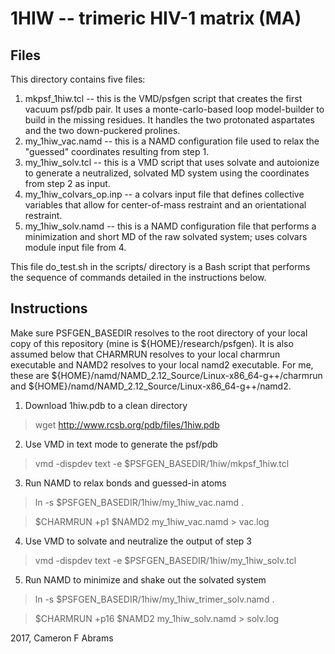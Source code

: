 # 1HIW -- trimeric HIV-1 matrix (MA)

## Files

This directory contains five files:
1. mkpsf_1hiw.tcl -- this is the VMD/psfgen script that creates the first vacuum psf/pdb pair.  It uses a monte-carlo-based loop model-builder to build in the missing residues. It handles the two protonated aspartates and the two down-puckered prolines.
2. my_1hiw_vac.namd -- this is a NAMD configuration file used to relax the "guessed" coordinates resulting from step 1.
3. my_1hiw_solv.tcl -- this is a VMD script that uses solvate and autoionize to generate a neutralized, solvated MD system using the coordinates from step 2 as input.
4. my_1hiw_colvars_op.inp -- a colvars input file that defines collective variables that allow for center-of-mass restraint and an orientational restraint.
5. my_1hiw_solv.namd -- this is a NAMD configuration file that performs a minimization and short MD of the raw solvated system; uses colvars module input file from 4.

This file do_test.sh in the scripts/ directory is a Bash script that performs the sequence of commands detailed in the instructions below.

## Instructions

Make sure PSFGEN_BASEDIR resolves to the root directory of your local copy of this repository (mine is ${HOME}/research/psfgen).  It is also assumed below that CHARMRUN resolves to your local charmrun executable and NAMD2 resolves to your local namd2 executable.  For me, these are ${HOME}/namd/NAMD_2.12_Source/Linux-x86_64-g++/charmrun and ${HOME}/namd/NAMD_2.12_Source/Linux-x86_64-g++/namd2.

1. Download 1hiw.pdb to a clean directory

> wget http://www.rcsb.org/pdb/files/1hiw.pdb

2. Use VMD in text mode to generate the psf/pdb

> vmd -dispdev text -e $PSFGEN_BASEDIR/1hiw/mkpsf_1hiw.tcl

3. Run NAMD to relax bonds and guessed-in atoms

> ln -s $PSFGEN_BASEDIR/1hiw/my_1hiw_vac.namd .

> $CHARMRUN +p1 $NAMD2 my_1hiw_vac.namd > vac.log

4. Use VMD to solvate and neutralize the output of step 3

> vmd -dispdev text -e $PSFGEN_BASEDIR/1hiw/my_1hiw_solv.tcl

5. Run NAMD to minimize and shake out the solvated system

> ln -s $PSFGEN_BASEDIR/1hiw/my_1hiw_trimer_solv.namd .

> $CHARMRUN +p16 $NAMD2 my_1hiw_solv.namd > solv.log

2017, Cameron F Abrams
